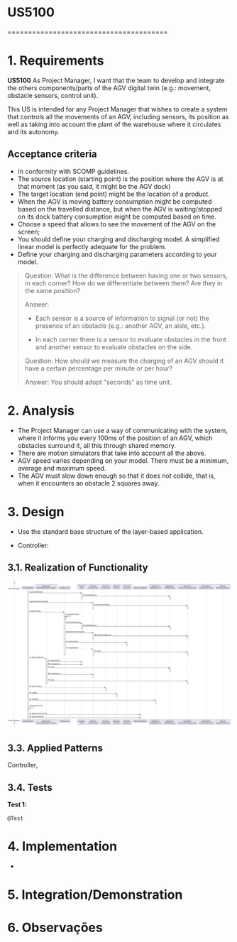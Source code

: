 # US5100
=======================================

# 1. Requirements

**US5100** As Project Manager, I want that the team to develop and integrate the others components/parts of the AGV digital twin (e.g.: movement, obstacle sensors, control unit).

This US is intended for any Project Manager that wishes to create a system that controls all the movements of an AGV, including sensors, its position as well as taking into account
the plant of the warehouse where it circulates and its autonomy.


## Acceptance criteria
* In conformity with SCOMP guidelines.
* The source location (starting point) is the position where the AGV is at that moment (as you said, it might be the AGV dock)
* The target location (end point) might be the location of a product.
* When the AGV is moving battery consumption might be computed based on the travelled distance, but when the AGV is waiting/stopped 
on its dock battery consumption might be computed based on time.
* Choose a speed that allows to see the movement of the AGV on the screen;
* You should define your charging and discharging model. A simplified linear model is perfectly adequate for the problem.
* Define your charging and discharging parameters according to your model.

> Question: What is the difference between having one or two sensors, in each corner? How do we differentiate between them? Are they in the same position?
>
> Answer: 
> - Each sensor is a source of information to signal (or not) the presence of an obstacle (e.g.: another AGV, an aisle, etc.).
>
> - In each corner there is a sensor to evaluate obstacles in the front and another sensor  to evaluate obstacles on the side.


> Question: How should we measure the charging of an AGV should it have a certain percentage per minute or per hour?
>
> Answer: You should adopt "seconds" as time unit.


# 2. Analysis
- The Project Manager can use a way of communicating with the system, where it informs you every 100ms of the position of an AGV, which obstacles surround it, all this through shared memory.
- There are motion simulators that take into account all the above.
- AGV speed varies depending on your model. There must be a minimum, average and maximum speed.
- The AGV must slow down enough so that it does not collide, that is, when it encounters an obstacle 2 squares away.

# 3. Design
*  Use the standard base structure of the layer-based application.

* Controller:

## 3.1. Realization of Functionality

![US5100_SD](US5100_SD.svg)

## 3.3. Applied Patterns

Controller, 

## 3.4. Tests

**Test 1:** 

    @Test
    

# 4. Implementation

* 


# 5. Integration/Demonstration

   

# 6. Observações



